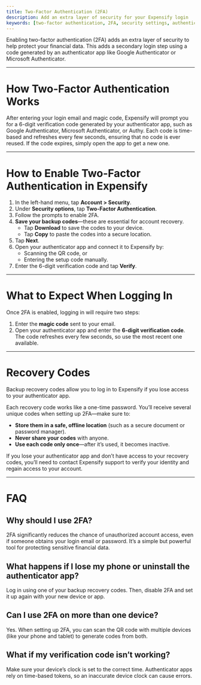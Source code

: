 ```yaml
---
title: Two-Factor Authentication (2FA)
description: Add an extra layer of security for your Expensify login
keywords: [two-factor authentication, 2FA, security settings, authenticator app, recovery codes, login security]
---
```


Enabling two-factor authentication (2FA) adds an extra layer of security to help protect your financial data. This adds a secondary login step using a code generated by an authenticator app like Google Authenticator or Microsoft Authenticator.

---

# How Two-Factor Authentication Works

After entering your login email and magic code, Expensify will prompt you for a 6-digit verification code generated by your authenticator app, such as Google Authenticator, Microsoft Authenticator, or Authy. Each code is time-based and refreshes every few seconds, ensuring that no code is ever reused. If the code expires, simply open the app to get a new one.

---

# How to Enable Two-Factor Authentication in Expensify

1. In the left-hand menu, tap **Account > Security**.
2. Under **Security options**, tap **Two-Factor Authentication**.
3. Follow the prompts to enable 2FA.
4. **Save your backup codes**—these are essential for account recovery.
   - Tap **Download** to save the codes to your device.
   - Tap **Copy** to paste the codes into a secure location.
5. Tap **Next**.
6. Open your authenticator app and connect it to Expensify by:
   - Scanning the QR code, or
   - Entering the setup code manually.
7. Enter the 6-digit verification code and tap **Verify**.

---

# What to Expect When Logging In

Once 2FA is enabled, logging in will require two steps:
1. Enter the **magic code** sent to your email.
2. Open your authenticator app and enter the **6-digit verification code**. The code refreshes every few seconds, so use the most recent one available.

---

# Recovery Codes

Backup recovery codes allow you to log in to Expensify if you lose access to your authenticator app.

Each recovery code works like a one-time password. You’ll receive several unique codes when setting up 2FA—make sure to:

- **Store them in a safe, offline location** (such as a secure document or password manager).
- **Never share your codes** with anyone.
- **Use each code only once**—after it’s used, it becomes inactive.

If you lose your authenticator app and don’t have access to your recovery codes, you’ll need to contact Expensify support to verify your identity and regain access to your account.

---

# FAQ

## Why should I use 2FA?

2FA significantly reduces the chance of unauthorized account access, even if someone obtains your login email or password. It’s a simple but powerful tool for protecting sensitive financial data.

## What happens if I lose my phone or uninstall the authenticator app?

Log in using one of your backup recovery codes. Then, disable 2FA and set it up again with your new device or app.

## Can I use 2FA on more than one device?

Yes. When setting up 2FA, you can scan the QR code with multiple devices (like your phone and tablet) to generate codes from both.

## What if my verification code isn’t working?

Make sure your device’s clock is set to the correct time. Authenticator apps rely on time-based tokens, so an inaccurate device clock can cause errors.

